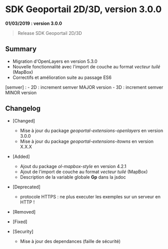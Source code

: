 # SDK Geoportail 2D/3D, version 3.0.0

**01/03/2019 : version 3.0.0**
> Release SDK Geoportail 2D/3D

## Summary

* Migration d'OpenLayers en version 5.3.0
* Nouvelle fonctionnalité avec l'import de couche au format *vecteur tuilé* (MapBox)
* Correctifs et amélioration suite au passage ES6

[semver] :
    - 2D : increment semver MAJOR version
    - 3D : increment semver MINOR version

## Changelog

* [Changed]

    - Mise à jour du package *geoportal-extensions-openlayers* en version 3.0.0
    - Mise à jour du package *geoportal-extensions-itowns* en version X.X.X

* [Added]

    - Ajout du package *ol-mapbox-style* en version 4.2.1
    - Ajout de l'import de couche au format *vecteur tuilé* (MapBox)
    - Description de la variable globale **Gp** dans la jsdoc

* [Deprecated]

    - protocole HTTPS : ne plus executer les exemples sur un serveur en HTTP !

* [Removed]

* [Fixed]

* [Security]

    - Mise à jour des dependances (faille de sécurité)
